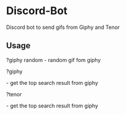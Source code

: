 # Discord-Bot

Discord bot to send gifs from Giphy and Tenor

## Usage

?giphy random - random gif fom giphy

?giphy <search> - get the top search result from giphy

?tenor <search> - get the top search result from giphy

